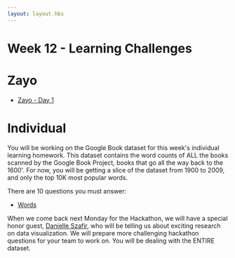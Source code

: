 ```yaml
---
layout: layout.hbs
---
```


# Week 12 - Learning Challenges

# Zayo
- [Zayo - Day 1](team/Zayo.html)

# Individual

You will be working on the Google Book dataset for this week's individual
learning homework. This dataset contains the word counts of ALL the books
scanned by the Google Book Project, books that go all the way back to the
1600'. For now, you will be getting a slice of the dataset from 1900 to
2009, and only the top 10K most popular words.

There are 10 questions you must answer:

- [Words](individual/words.html)

When we come back next Monday for the Hackathon, we will have a special
honor guest, [Danielle Szafir](http://pages.cs.wisc.edu/~dalbers/), who will
be telling us about exciting research on data visualization. We will prepare
more challenging hackathon questions for your team to work on. You will be
dealing with the ENTIRE dataset.
